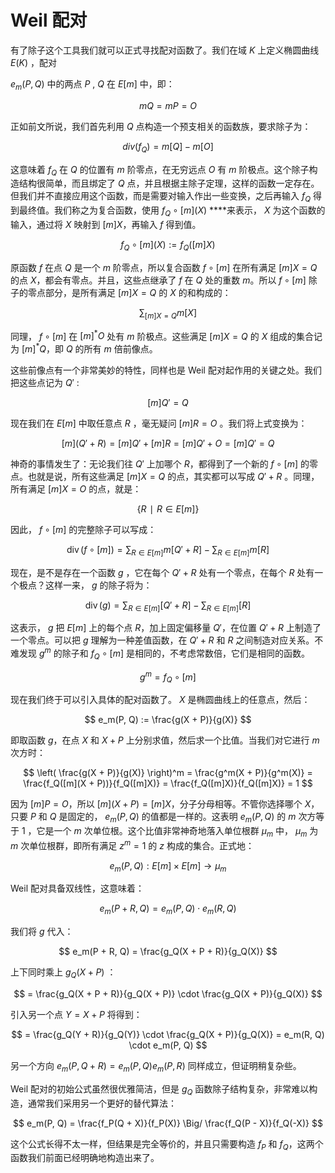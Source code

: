 # Weil 配对

有了除子这个工具我们就可以正式寻找配对函数了。我们在域 $K$ 上定义椭圆曲线 $E(K)$ ，配对

$e_m(P,Q)$ 中的两点 $P$ , $Q$ 在 $E[m]$ 中，即：

$$
mQ=mP=O
$$

正如前文所说，我们首先利用 $Q$ 点构造一个预支相关的函数族，要求除子为：

$$
div⁡(f_Q)=m[Q]−m[O]
$$

这意味着 $f_Q$ 在 $Q$ 的位置有 $m$ 阶零点，在无穷远点 $O$ 有 $m$ 阶极点。这个除子构造结构很简单，而且绑定了 $Q$ 点，并且根据主除子定理，这样的函数一定存在。但我们并不直接应用这个函数，而是需要对输入作出一些变换，之后再输入 $f_Q$ 得到最终值。我们称之为复合函数，使用 $f_Q \circ [m](X)$ ****来表示， $X$ 为这个函数的输入，通过将 $X$ 映射到 $[m]X$，再输入 $f$ 得到值。

$$
f_Q \circ [m](X) := f_Q([m]X)
$$

原函数 $f$ 在点 $Q$ 是一个 $m$ 阶零点，所以复合函数 $f \circ [m]$ 在所有满足 $[m]X = Q$ 的点 $X$，都会有零点。并且，这些点继承了 $f$ 在 $Q$ 处的重数 $m$。所以 $f \circ [m]$ 除子的零点部分，是所有满足 $[m]X = Q$ 的 $X$ 的和构成的：

$$
\sum_{[m]X = Q} m[X]
$$

同理， $f \circ [m]$ 在 $[m]^*O$ 处有 $m$ 阶极点。这些满足 $[m]X = Q$  的 $X$ 组成的集合记为 $[m]^*Q$，即  $Q$ 的所有 $m$ 倍前像点。

这些前像点有一个非常美妙的特性，同样也是 Weil 配对起作用的关键之处。我们把这些点记为  $Q'$ :

$$
[m]Q'=Q
$$

现在我们在 $E[m]$ 中取任意点 $R$ ，毫无疑问 $[m]R=O$ 。我们将上式变换为：

$$
[m](Q'+R)=[m]Q'+[m]R=[m]Q'+O=[m]Q'=Q
$$

神奇的事情发生了：无论我们往 $Q'$ 上加哪个 $R$，都得到了一个新的 $f \circ [m]$ 的零点。也就是说，所有这些满足 $[m]X = Q$ 的点，其实都可以写成 $Q'+R$ 。同理，所有满足 $[m]X = O$ 的点，就是：

$$
\{R∣R\in E[m]\}
$$

因此， $f \circ [m]$ 的完整除子可以写成：

$$
\operatorname{div}(f \circ [m]) = \sum_{R \in E[m]} m[Q' + R] - \sum_{R \in E[m]} m[R]
$$

现在，是不是存在一个函数 $g$ ，它在每个 $Q'+R$ 处有一个零点，在每个 $R$ 处有一个极点？这样一来， $g$ 的除子将为：

$$
\operatorname{div}(g) = \sum_{R \in E[m]} [Q' + R] - \sum_{R \in E[m]} [R]
$$

这表示， $g$ 把 $E[m]$ 上的每个点 $R$，加上固定偏移量 $Q'$，在位置 $Q'+R$ 上制造了一个零点。可以把 $g$ 理解为一种差值函数，在 $Q'+R$ 和 $R$ 之间制造对应关系。不难发现 $g^m$ 的除子和 $f_Q \circ [m]$ 是相同的，不考虑常数倍，它们是相同的函数。

$$
g^m = f_Q \circ [m]
$$

现在我们终于可以引入具体的配对函数了。 $X$ 是椭圆曲线上的任意点，然后：

$$
e_m(P, Q) := \frac{g(X + P)}{g(X)}
$$

即取函数 $g$，在点 $X$ 和 $X + P$ 上分别求值，然后求一个比值。当我们对它进行 $m$ 次方时：

$$
\left( \frac{g(X + P)}{g(X)} \right)^m = \frac{g^m(X + P)}{g^m(X)} = \frac{f_Q([m](X + P))}{f_Q([m]X)} = \frac{f_Q([m]X)}{f_Q([m]X)} = 1
$$

因为 $[m]P = O$，所以 $[m](X + P) = [m]X$，分子分母相等。不管你选择哪个 $X$，只要 $P$ 和 $Q$ 是固定的， $e_m(P, Q)$ 的值都是一样的。这表明 $e_m(P, Q)$ 的 $m$ 次方等于 $1$ ，它是一个 $m$ 次单位根。这个比值非常神奇地落入单位根群 $\mu_m$ 中， $\mu_m$ 为 $m$ 次单位根群，即所有满足 $z^m = 1$ 的 $z$ 构成的集合。正式地：

$$
e_m(P,Q): E[m] \times E[m] \to \mu_m
$$

Weil 配对具备双线性，这意味着：

$$
e_m(P + R, Q) = e_m(P, Q) \cdot e_m(R, Q)
$$

我们将 $g$ 代入：

$$
e_m(P + R, Q) = \frac{g_Q(X + P + R)}{g_Q(X)}
$$

上下同时乘上 $g_Q(X + P)$ ：

$$
= \frac{g_Q(X + P + R)}{g_Q(X + P)} \cdot \frac{g_Q(X + P)}{g_Q(X)}
$$

引入另一个点 $Y = X + P$ 将得到：

$$
= \frac{g_Q(Y + R)}{g_Q(Y)} \cdot \frac{g_Q(X + P)}{g_Q(X)} = e_m(R, Q) \cdot e_m(P, Q)
$$

另一个方向 $e_m(P,Q+R)=e_m(P,Q)e_m(P,R)$ 同样成立，但证明稍复杂些。

Weil 配对的初始公式虽然很优雅简洁，但是 $g_Q$ 函数除子结构复杂，非常难以构造，通常我们采用另一个更好的替代算法：

$$
e_m(P, Q) = \frac{f_P(Q + X)}{f_P(X)} \Big/ \frac{f_Q(P - X)}{f_Q(-X)}
$$

这个公式长得不太一样，但结果是完全等价的，并且只需要构造 $f_P$ 和 $f_Q$，这两个函数我们前面已经明确地构造出来了。